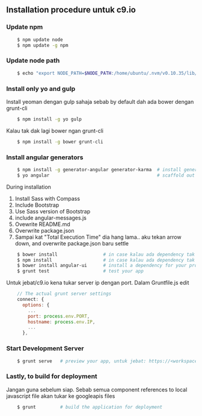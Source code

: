 ## Installation procedure untuk c9.io
### Update npm
```sh
    $ npm update node
    $ npm update -g npm
```

### Update node path
```sh
    $ echo "export NODE_PATH=$NODE_PATH:/home/ubuntu/.nvm/v0.10.35/lib/node_modules" >> ~/.bashrc && source ~/.bashrc
```

### Install only yo and gulp
Install yeoman dengan gulp sahaja sebab by default dah ada bower dengan grunt-cli
```sh
    $ npm install -g yo gulp
```
Kalau tak dak lagi bower ngan grunt-cli
```sh
    $ npm install -g bower grunt-cli
```

### Install angular generators
```sh
    $ npm install -g generator-angular generator-karma  # install generators
    $ yo angular                                        # scaffold out a AngularJS project
```
During installation
1. Install Sass with Compass
2. Include Bootstrap
3. Use Sass version of Bootstrap
4. include angular-messages.js
5. Ovewrite README.md
6. Overwrite package.json
7. Sampai kat "Total Execution Time" dia hang lama.. aku tekan arrow down, and overwrite package.json baru settle
```sh
    $ bower install                 # in case kalau ada dependency tak install lagi
    $ npm install                   # in case kalau ada dependency tak install lagi
    $ bower install angular-ui      # install a dependency for your project from Bower
    $ grunt test                    # test your app
```
Untuk jebat/c9.io kena tukar server ip dengan port. Dalam Gruntfile.js edit
```js
    // The actual grunt server settings
    connect: {
      options: {
        ...
        port: process.env.PORT,
        hostname: process.env.IP,
        ...
      },
```

### Start Development Server
```sh
    $ grunt serve   # preview your app, untuk jebat: https://<workspace>-shahfazliz.c9.io/
```

### Lastly, to build for deployment
Jangan guna sebelum siap. Sebab semua component references to local javascript file akan tukar ke googleapis files
```sh
    $ grunt         # build the application for deployment
```

